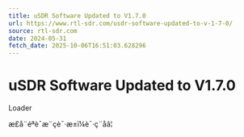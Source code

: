 ```yaml
---
title: uSDR Software Updated to V1.7.0
url: https://www.rtl-sdr.com/usdr-software-updated-to-v-1-7-0/
source: rtl-sdr.com
date: 2024-05-31
fetch_date: 2025-10-06T16:51:03.628296
---
```


# uSDR Software Updated to V1.7.0

Loader

æ­£å¨éªè¯æ¨çè¯·æ±ï¼è¯·ç¨åâ¦